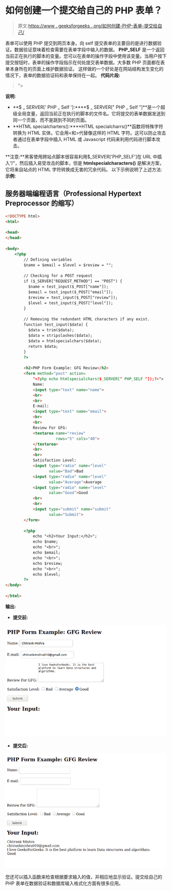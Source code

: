 # 如何创建一个提交给自己的 PHP 表单？

> 原文:[https://www . geeksforgeeks . org/如何创建-PHP-表单-提交给自己/](https://www.geeksforgeeks.org/how-to-create-a-php-form-that-submit-to-self/)

表单可以使用 PHP 提交到网页本身。向 self 提交表单的主要目的是进行数据验证。数据验证意味着检查需要在表单字段中输入的数据。
**PHP_SELF** 是一个返回当前正在执行的脚本的变量。您可以在表单的操作字段中使用该变量。当用户按下提交按钮时，表单的操作字段指示在何处提交表单数据。大多数 PHP 页面都在表单本身所在的页面上维护数据验证。
这样做的一个好处是在网站结构发生变化的情况下，表单的数据验证码和表单保持在一起。
**代码片段:**

> <form name="”form1″" method="”post”" action="”<?php" echo="" htmlspecialchars="">”>
> </form>

**说明:**

*   **$ _ SERVER[' PHP _ Self ']:****$ _ SERVER[" PHP _ Self "]**是一个超级全局变量，返回当前正在执行的脚本的文件名。它将提交的表单数据发送到同一个页面，而不是跳到不同的页面。
*   **HTML specialcharters():****HTML specialcharrs()**函数将特殊字符转换为 HTML 实体。它会用<和>代替像这样的 HTML 字符。这可以防止攻击者通过在表单字段中插入 HTML 或 Javascript 代码来利用代码进行脚本攻击。

**注意:**黑客使用跨站点脚本很容易利用$_SERVER['PHP_SELF']在 URL 中插入“/”，然后插入易受攻击的脚本，但是 **htmlspecialcharacters()** 是解决方案，它将来自站点的 HTML 字符转换成无害的冗余代码。
以下示例说明了上述方法:
**示例:**

## 服务器端编程语言（Professional Hypertext Preprocessor 的缩写）

```html
<!DOCTYPE html>
<html>

<head>
</head>

<body>
    <?php
        // Defining variables
        $name = $email = $level = $review = "";

        // Checking for a POST request
        if ($_SERVER["REQUEST_METHOD"] == "POST") {
          $name = test_input($_POST["name"]);
          $email = test_input($_POST["email"]);
          $review = test_input($_POST["review"]);
          $level = test_input($_POST["level"]);
        }

        // Removing the redundant HTML characters if any exist.
        function test_input($data) {
          $data = trim($data);
          $data = stripslashes($data);
          $data = htmlspecialchars($data);
          return $data;
        }
        ?>

        <h2>PHP Form Example: GFG Review</h2>
        <form method="post" action=
            "<?php echo htmlspecialchars($_SERVER[" PHP_SELF "]);?>">
            Name:
            <input type="text" name="name">
            <br>
            <br>
            E-mail:
            <input type="text" name="email">
            <br>
            <br>
            Review For GFG:
            <textarea name="review"
                      rows="5" cols="40">
            </textarea>
            <br>
            <br>
            Satisfaction Level:
            <input type="radio" name="level"
                   value="Bad">Bad
            <input type="radio" name="level"
                   value="Average">Average
            <input type="radio" name="level"
                   value="Good">Good
            <br>
            <br>
            <input type="submit" name="submit"
                   value="Submit">
        </form>

        <?php
            echo "<h2>Your Input:</h2>";
            echo $name;
            echo "<br>";
            echo $email;
            echo "<br>";
            echo $review;
            echo "<br>";
            echo $level;
        ?>
</body>

</html>
```

**输出:**

*   **提交前:**

![](img/932967e7344129ffb70322bdfa4ed44f.png)

*   **提交后:**

![](img/a3cc76dfc0ae903826603e288a970fb9.png)

您还可以插入函数来检查根据要求输入的值，并相应地显示验证。提交给自己的 PHP 表单在数据验证和数据库输入格式化方面有很多应用。